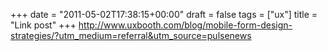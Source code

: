 +++
date = "2011-05-02T17:38:15+00:00"
draft = false
tags = ["ux"]
title = "Link post"
+++
http://www.uxbooth.com/blog/mobile-form-design-strategies/?utm_medium=referral&utm_source=pulsenews


